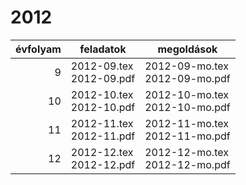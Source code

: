 # 2012

| évfolyam | feladatok | megoldások |
|---:|---|---|
| 9|2012-09.tex <br> 2012-09.pdf | 2012-09-mo.tex <br> 2012-09-mo.pdf|
| 10|2012-10.tex <br> 2012-10.pdf | 2012-10-mo.tex <br> 2012-10-mo.pdf|
| 11|2012-11.tex <br> 2012-11.pdf | 2012-11-mo.tex <br> 2012-11-mo.pdf|
| 12|2012-12.tex <br> 2012-12.pdf | 2012-12-mo.tex <br> 2012-12-mo.pdf|

